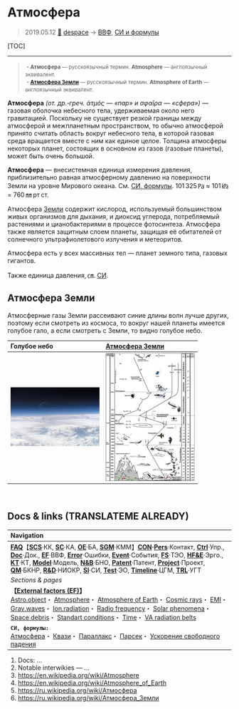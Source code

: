 # Атмосфера
> 2019.05.12 [🚀](../index/index.md) [despace](index.md) → [ВВФ](ef.md), [СИ и формулы](si.md)

[TOC]

---

> <small> ・**Атмосфера** — русскоязычный термин. **Atmosphere** — англоязычный эквивалент.<br> ・**[Атмосфера Земли](earth.md)** — русскоязычный термин. **Atmosphere of Earth** — англоязычный эквивалент.</small>

**Атмосфера** *(от. др.‑греч. ἀτμός — «пар» и σφαῖρα — «сфера»)* — газовая оболочка небесного тела, удерживаемая около него гравитацией. Поскольку не существует резкой границы между атмосферой и межпланетным пространством, то обычно атмосферой принято считать область вокруг небесного тела, в которой газовая среда вращается вместе с ним как единое целое. Толщина атмосферы некоторых планет, состоящих в основном из газов (газовые планеты), может быть очень большой.

**Атмосфера** — внесистемная единица измерения давления, приблизительно равная атмосферному давлению на поверхности Земли на уровне Мирового океана. См. [СИ, формулы](si.md). 101 325 ㎩ ≈ 101 ㎪ = 760 ㎜ рт ст.

Атмосфера [Земли](earth.md) содержит кислород, используемый большинством живых организмов для дыхания, и диоксид углерода, потребляемый растениями и цианобактериями в процессе фотосинтеза. Атмосфера также является защитным слоем планеты, защищая её обитателей от солнечного ультрафиолетового излучения и метеоритов.

Атмосфера есть у всех массивных тел — планет земного типа, газовых гигантов.

Также единица давления, ㎝. [СИ](si.md).



## Атмосфера Земли

Атмосферные газы Земли рассеивают синие длины волн лучше других, поэтому если смотреть из космоса, то вокруг нашей планеты имеется голубое гало, а если смотреть с Земли, то видно голубое небо.

|Голубое небо|[Атмосфера Земли](earth.md)|
|:--|:--|
|[![](f/aob/earth/atmosphere_top_of_atmosphere_thumb.jpg)](f/aob/earth/atmosphere_top_of_atmosphere.jpg)|[![](f/aob/earth/atmosphere_earth_atmosfeer_thumb.jpg)](f/aob/earth/atmosphere_earth_atmosfeer.png)|



<p style="page-break-after:always"> </p>

## Docs & links (TRANSLATEME ALREADY)
|Navigation|
|:--|
|**[FAQ](faq.md)**【**[SCS](scs.md)**·КК, **[SC](sc.md)**·КА, **[OE](oe.md)**·БА, **[SGM](sgm.md)**·КММ】**[CON](contact.md)·[Pers](person.md)**·Контакт, **[Ctrl](control.md)**·Упр., **[Doc](doc.md)**·Док., **[EF](ef.md)**·ВВФ, **[Error](error.md)**·Ошибки, **[Event](event.md)**·События, **[FS](fs.md)**·ТЭО, **[HF&E](hfe.md)**·Эрго., **[KT](kt.md)**·КТ, **[Model](model.md)**·Модель, **[N&B](nnb.md)**·БНО, **[Patent](патент.md)**·Патент, **[Project](project.md)**·Проект, **[QM](qm.md)**·БКНР, **[R&D](rnd.md)**·НИОКР, **[SI](si.md)**·СИ, **[Test](test.md)**·ЭО, **[Timeline](timeline.md)**·ЦГМ, **[TRL](trl.md)**·УГТ|
|*Sections & pages*|
|**【[External factors (EF)](ef.md)】**<br> [Astro.object](aob.md)・ [Atmosphere](atmosphere.md)・ [Atmosphere of Earth](earth.md)・ [Cosmic rays](cr.md)・ [EMI](emi.md)・ [Grav.waves](gravwave.md)・ [Ion.radiation](ion_rad.md)・ [Radio frequency](rf.md)・ [Solar phenomena](solar_ph.md)・ [Space debris](sdeb.md)・ [Standart conditions](sctp.md)・ [Time](time.md)・ [VA radiation belts](varb.md)|
|**`СИ, формулы:`**<br> [Атмосфера](atmosphere.md)・ [Квази](quasi.md)・ [Параллакс](parallax.md)・ [Парсек](parsec.md)・ [Ускорение свободного падения](g.md)|

   1. Docs: …
   1. Notable interwikies — …
   1. <https://en.wikipedia.org/wiki/Atmosphere>
   1. <https://en.wikipedia.org/wiki/Atmosphere_of_Earth>
   1. <https://ru.wikipedia.org/wiki/Атмосфера>
   1. <https://ru.wikipedia.org/wiki/Атмосфера_Земли>
